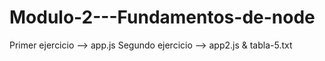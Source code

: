 # Modulo-2---Fundamentos-de-node
Primer ejercicio --> app.js
Segundo ejercicio --> app2.js & tabla-5.txt
